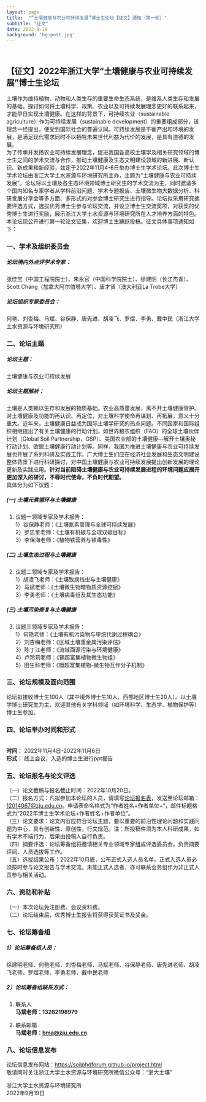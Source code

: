 ```yaml
---
layout: page
title:  "“土壤健康与农业可持续发展”博士生论坛【征文】通知（第一轮）"
subtitle: "征文"
date: 2022-9-19  
background: 'bg-post.jpg'
---
```



## <br> **【征文】2022年浙江大学“土壤健康与农业可持续发展”博士生论坛**
土壤作为维持植物、动物和人类生存的重要生命生态系统，是维系人类生存和发展的基础。探讨如何将土壤科学、政策、农业以及可持续发展理念更好的联系起来，才能早日实现土壤健康。在这样的背景下，可持续农业（sustainable agriculture）作为可持续发展（sustainable development）的重要组成部分，该理念一经提出，便受到国际社会的普遍认同。可持续发展是平衡产出和环境的发展，是满足现代需求同时不以牺牲未来世代利益为代价的发展，是具有道德的发展。 <br>
为了传承并发扬农业可持续发展理念，促进我国各高校土壤学及相关研究领域的博士生之间的学术交流与合作，推动土壤健康及生态文明建设领域的新进展、新认识、新成果和新经验，兹定于2022年11月4-6日举办博士生学术论坛。此次博士生学术论坛由浙江大学土水资源与环境研究所主办，主题为“土壤健康与农业可持续发展”。论坛将以土壤及各生态环境领域博士研究生的学术交流为主，同时邀请多个国内知名专家学者从学科前沿问题、学术专题报告、土壤微生物大数据分析、科研发展分享会等多方面、多形式的对参会博士研究生进行指导。论坛拟采用研究摘要评选方式，选拔优秀博士生参与论坛交流，并设立博士生交流奖项，对获奖的优秀博士生进行奖励，展示浙江大学土水资源与环境研究所在人才培养方面的特色。
本论坛现公开进行第一轮论文征集，欢迎博士生踊跃投稿。征文具体事项通知如下： <br>
### 一、学术及组织委员会
##### 论坛境内外点评学术专家：
张佳宝（中国工程院院士）、朱永官（中国科学院院士）、徐建明（长江杰青）、Scott Chang（加拿大阿尔伯塔大学）、唐才贤（澳大利亚La Trobe大学）   <br>
##### 论坛组织专家委员会：
何艳、刘杏梅、马斌、谷保静、唐先进、胡凌飞、罗煜、李勇、戴中民（浙江大学土水资源与环境研究所） <br>
### 二、论坛主题
##### 论坛主题：
土壤健康与农业可持续发展 <br>
##### 论坛主题解析：
土壤是人类赖以生存和发展的物质基础。农业高质量发展，离不开土壤健康管护。对土壤健康及功能的再认识、再定位，对土壤科学使命再谋划、再拓展，意义十分重大。近年来，土壤健康日益成为国际土壤学研究的热点问题。不同国家和国际组织相继提出了有关土壤健康的行动计划，如世界粮农组织（FAO）的全球土壤伙伴计划（Global Soil Partnership，GSP）、美国农业部的土壤健康—解开土壤奥秘行动计划、欧盟土壤健康行动计划等。同样，我国为推进土壤健康与农业可持续发展也开展了系列科研及实践工作。广大博士生们应在经济社会发展和生态文明建设整体背景下进行科研探讨，对中国土壤健康与农业可持续发展提出创新发展的理论更新及实践应用。**针对当前阻碍土壤健康与农业可持续发展进程的环境问题应展开更加深入的研讨，不辱时代使命，不负时代期望。**   <br>
具体分为如下议题：   <br>
##### **(一) 土壤元素循环与土壤健康**
 1. 议题一领域专家及学术报告：  <br>
1）谷保静老师：《土壤氮素管理与全球可持续发展》 <br> 
2）罗忠奎老师：《土壤有机碳与全球双碳目标》  <br>
3）李保海老师：《植物铁营养与铁毒性》  <br>
##### **(二) 土壤生态过程与土壤健康**
 2. 议题二领域专家及学术报告：  <br>
1）胡凌飞老师：《土壤致病线虫与土壤健康》  <br>
2）马斌老师：《土壤微生物暗物质资源挖掘》  <br>
3）李勇老师：《土壤病毒组及其生态功能》  <br>
##### **(三) 土壤污染修复与土壤健康**
 3. 议题三领域专家及学术报告：  <br>
1）何艳老师：《土壤有机污染物与甲烷代谢过程耦合》  <br>
2）刘杏梅老师：《区域土壤重金属污染评估》  <br>
3）陈丁江老师：《流域面源污染与环境健康》  <br>
4）卢玲莉老师：《镉超富集植物微生物组》  <br>
5）田生科老师：《镉超富集植物-微生物互作分子机制》  <br>
### 三、论坛规模及面向范围
论坛拟接收博士生100人（其中境外博士生10人、西部地区博士生20人）。以土壤学博士研究生为主，欢迎其他有关学科领域（如环境科学、生态学、植物保护等）博士生参加。<br>

### 四、论坛举办时间和形式
<br> **时间：** 2022年11月4日-2022年11月6日
<br> **形式：** 线上会议，入选的博士生进行ppt报告

### 五、论坛报名与论文评选
（一）论文截稿与报名截止时间：2022年10月20日。  <br>
（二）报名方式：凡拟参加本论坛的人员，请填写[论坛报名表](https://github.com/SoilPhDForum/SoilPhDForum.github.io/blob/master/file1.docx)，发送至论坛邮箱：12014067@zju.edu.cn。申请表命名格式为“作者姓名+作者单位+”，邮件标题格式为“2022年博士生学术论坛+作者姓名+作者单位”。  <br>
（三）论文要求：论文内容应符合论坛主题，要以重要的前沿性理论问题和实践问题为中心，具有创新性、原创性，行文规范。注：所投稿件须为本人科研成果，如有学术不端行为，后果由投稿人自行负责。  <br>
（四）摘要评选：论坛筹备组将邀请相关专业领域专家组成评选委员会，负责摘要评阅、人员选拔等工作。  <br>
（五）选拔结果公布：2022年10月底，公布正式入选人员名单。正式入选人员必须按时参与论文报告与学术交流。未能正式入选者，亦可联系会务组作为非正式人员参与相关活动。  <br>

### 六、资助和补贴
（一）本次论坛免注册费、会议资料费。<br>
（二）论坛结束后，优秀博士生报告将获得获奖证书及奖金。<br>

### 七、论坛筹备组
##### 1）论坛筹备组人员：
徐建明老师、何艳老师、刘杏梅老师、马斌老师、谷保静老师、唐先进老师、胡凌飞老师、罗煜老师、李勇老师、戴中民老师 <br>
##### 2）论坛筹备组联系方式：

 1. 联系人 <br>
**马斌老师：13282198979** <br>

 2. 联系邮箱  <br>
**马斌老师：bma@zju.edu.cn** <br>

### 八、论坛信息发布  

论坛信息发布网站：<https://soilphdforum.github.io/project.html> <br>
敬请同时关注浙江大学土水资源与环境研究所微信公众号：“浙大土壤”<br>

浙江大学土水资源与环境研究所<br>
2022年9月19日<br>



